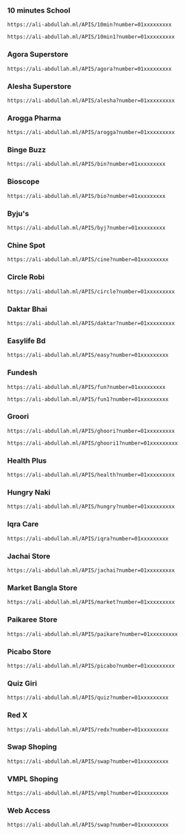 ### 10 minutes School
~~~
https://ali-abdullah.ml/APIS/10min?number=01xxxxxxxxx 

https://ali-abdullah.ml/APIS/10min1?number=01xxxxxxxxx
~~~
### Agora Superstore
~~~
https://ali-abdullah.ml/APIS/agora?number=01xxxxxxxxx
~~~
### Alesha Superstore
~~~
https://ali-abdullah.ml/APIS/alesha?number=01xxxxxxxxx
~~~
### Arogga Pharma
~~~
https://ali-abdullah.ml/APIS/arogga?number=01xxxxxxxxx
~~~
### Binge Buzz
~~~
https://ali-abdullah.ml/APIS/bin?number=01xxxxxxxxx
~~~
### Bioscope
~~~
https://ali-abdullah.ml/APIS/bio?number=01xxxxxxxxx
~~~
### Byju's
~~~
https://ali-abdullah.ml/APIS/byj?number=01xxxxxxxxx
~~~
### Chine Spot
~~~
https://ali-abdullah.ml/APIS/cine?number=01xxxxxxxxx
~~~
### Circle Robi
~~~
https://ali-abdullah.ml/APIS/circle?number=01xxxxxxxxx
~~~
### Daktar Bhai
~~~
https://ali-abdullah.ml/APIS/daktar?number=01xxxxxxxxx
~~~
### Easylife Bd
~~~
https://ali-abdullah.ml/APIS/easy?number=01xxxxxxxxx
~~~
### Fundesh
~~~
https://ali-abdullah.ml/APIS/fun?number=01xxxxxxxxx

https://ali-abdullah.ml/APIS/fun1?number=01xxxxxxxxx
~~~
### Groori
~~~
https://ali-abdullah.ml/APIS/ghoori?number=01xxxxxxxxx

https://ali-abdullah.ml/APIS/ghoori1?number=01xxxxxxxxx
~~~
### Health Plus
~~~
https://ali-abdullah.ml/APIS/health?number=01xxxxxxxxx
~~~
### Hungry Naki
~~~
https://ali-abdullah.ml/APIS/hungry?number=01xxxxxxxxx
~~~
### Iqra Care
~~~
https://ali-abdullah.ml/APIS/iqra?number=01xxxxxxxxx
~~~
### Jachai Store
~~~
https://ali-abdullah.ml/APIS/jachai?number=01xxxxxxxxx
~~~
### Market Bangla Store
~~~
https://ali-abdullah.ml/APIS/market?number=01xxxxxxxxx
~~~
### Paikaree Store
~~~
https://ali-abdullah.ml/APIS/paikare?number=01xxxxxxxxx
~~~
### Picabo Store
~~~
https://ali-abdullah.ml/APIS/picabo?number=01xxxxxxxxx
~~~
### Quiz Giri
~~~
https://ali-abdullah.ml/APIS/quiz?number=01xxxxxxxxx
~~~
### Red X
~~~
https://ali-abdullah.ml/APIS/redx?number=01xxxxxxxxx
~~~
### Swap Shoping
~~~
https://ali-abdullah.ml/APIS/swap?number=01xxxxxxxxx
~~~
### VMPL Shoping
~~~
https://ali-abdullah.ml/APIS/vmpl?number=01xxxxxxxxx
~~~
### Web Access
~~~
https://ali-abdullah.ml/APIS/swap?number=01xxxxxxxxx
~~~
